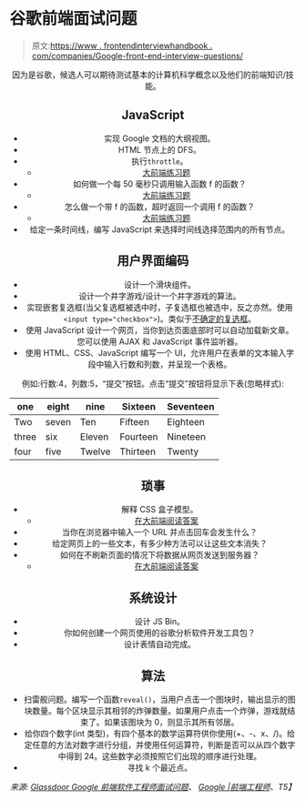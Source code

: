 # 谷歌前端面试问题

> 原文:[https://www . frontendinterviewhandbook . com/companies/Google-front-end-interview-questions/](https://www.frontendinterviewhandbook.com/companies/google-front-end-interview-questions/)

<header>

因为是谷歌，候选人可以期待测试基本的计算机科学概念以及他们的前端知识/技能。

## JavaScript[](#javascript "Direct link to heading")

*   实现 Google 文档的大纲视图。
*   HTML 节点上的 DFS。
*   执行`throttle`。
    *   [大前端练习题](https://www.greatfrontend.com/questions/javascript/throttle)
*   如何做一个每 50 毫秒只调用输入函数 f 的函数？
    *   [大前端练习题](https://www.greatfrontend.com/questions/javascript/throttle)
*   怎么做一个带 f 的函数，超时返回一个调用 f 的函数？
    *   [大前端练习题](https://www.greatfrontend.com/questions/javascript/debounce)
*   给定一条时间线，编写 JavaScript 来选择时间线选择范围内的所有节点。

## 用户界面编码[](#user-interface-coding "Direct link to heading")

*   设计一个滑块组件。
*   设计一个井字游戏/设计一个井字游戏的算法。
*   实现嵌套复选框(当父复选框被选中时，子复选框也被选中，反之亦然。使用`<input type="checkbox">`)。类似于[不确定的复选框](https://css-tricks.com/indeterminate-checkboxes/)。
*   使用 JavaScript 设计一个网页，当你到达页面底部时可以自动加载新文章。您可以使用 AJAX 和 JavaScript 事件监听器。
*   使用 HTML、CSS、JavaScript 编写一个 UI，允许用户在表单的文本输入字段中输入行数和列数，并呈现一个表格。

例如:行数:4，列数:5，“提交”按钮。点击“提交”按钮将显示下表(忽略样式):

| one | eight | nine | Sixteen | Seventeen |
| --- | --- | --- | --- | --- |
| Two | seven | Ten | Fifteen | Eighteen |
| three | six | Eleven | Fourteen | Nineteen |
| four | five | Twelve | Thirteen | Twenty |

## 琐事[](#trivia "Direct link to heading")

*   解释 CSS 盒子模型。
    *   [在大前端阅读答案](https://www.greatfrontend.com/questions/quiz/css/explain-your-understanding-of-the-box-model-and-how-you-would-tell-the-browser-in-css-to-render-your-layout-in-different-box-models)
*   当你在浏览器中输入一个 URL 并点击回车会发生什么？
*   给定网页上的一些文本，有多少种方法可以让这些文本消失？
*   如何在不刷新页面的情况下将数据从网页发送到服务器？
    *   [在大前端阅读答案](https://www.greatfrontend.com/questions/quiz/javascript/what-are-the-advantages-and-disadvantages-of-using-ajax)

## 系统设计[](#system-design "Direct link to heading")

*   设计 JS Bin。
*   你如何创建一个网页使用的谷歌分析软件开发工具包？
*   设计表情自动完成。

## 算法[](#algorithm "Direct link to heading")

*   扫雷舰问题。编写一个函数`reveal()`，当用户点击一个图块时，输出显示的图块数量。每个区块显示其相邻的炸弹数量。如果用户点击一个炸弹，游戏就结束了。如果该图块为 0，则显示其所有邻居。
*   给你四个数字(int 类型)，有四个基本的数学运算符供你使用(+、-、x、/)。给定任意的方法对数字进行分组，并使用任何运算符，判断是否可以从四个数字中得到 24。这些数字必须按照它们出现的顺序进行处理。
*   寻找 k 个最近点。

*来源: [Glassdoor Google 前端软件工程师面试问题](https://www.glassdoor.sg/Interview/Google-Front-End-Software-Engineer-Interview-Questions-EI_IE9079.0,6_KO7,34.htm)、 [Google |前端工程师](https://leetcode.com/discuss/interview-question/271736/google-front-end-engineer-onsite-interview)、T5】*

</header>